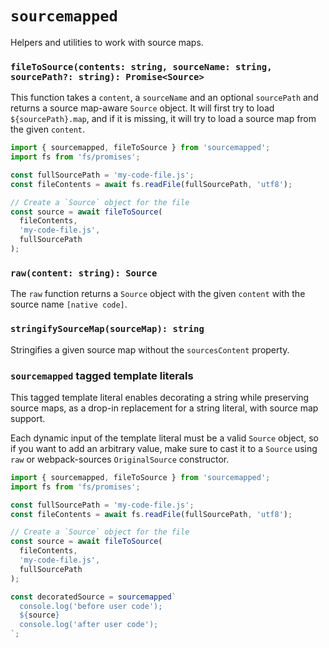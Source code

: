 # `sourcemapped`

Helpers and utilities to work with source maps.

### `fileToSource(contents: string, sourceName: string, sourcePath?: string): Promise<Source>`

This function takes a `content`, a `sourceName` and an optional `sourcePath` and returns a source map-aware `Source` object. It will first try to load `${sourcePath}.map`, and if it is missing, it will try to load a source map from the given `content`.

```ts
import { sourcemapped, fileToSource } from 'sourcemapped';
import fs from 'fs/promises';

const fullSourcePath = 'my-code-file.js';
const fileContents = await fs.readFile(fullSourcePath, 'utf8');

// Create a `Source` object for the file
const source = await fileToSource(
  fileContents,
  'my-code-file.js',
  fullSourcePath
);
```

### `raw(content: string): Source`

The `raw` function returns a `Source` object with the given `content` with the source name `[native code]`.

### `stringifySourceMap(sourceMap): string`

Stringifies a given source map without the `sourcesContent` property.

### `sourcemapped` tagged template literals

This tagged template literal enables decorating a string while preserving source maps, as a drop-in replacement for a string literal, with source map support.

Each dynamic input of the template literal must be a valid `Source` object, so if you want to add an arbitrary value, make sure to cast it to a `Source` using `raw` or webpack-sources `OriginalSource` constructor.

```ts
import { sourcemapped, fileToSource } from 'sourcemapped';
import fs from 'fs/promises';

const fullSourcePath = 'my-code-file.js';
const fileContents = await fs.readFile(fullSourcePath, 'utf8');

// Create a `Source` object for the file
const source = await fileToSource(
  fileContents,
  'my-code-file.js',
  fullSourcePath
);

const decoratedSource = sourcemapped`
  console.log('before user code');
  ${source}
  console.log('after user code');
`;
```
